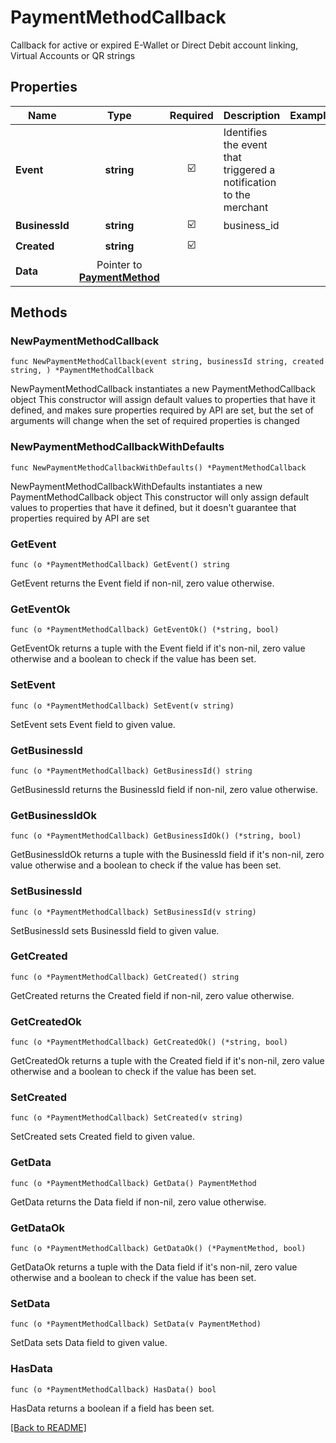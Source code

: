 # PaymentMethodCallback
Callback for active or expired E-Wallet or Direct Debit account linking, Virtual Accounts or QR strings

## Properties
| Name | Type | Required | Description | Examples |
|------------|:-------------:|:-------------:|-------------|:-------------:|
| **Event** | **string** | ☑️ | Identifies the event that triggered a notification to the merchant |  |
| **BusinessId** | **string** | ☑️ | business_id |  |
| **Created** | **string** | ☑️ |  |  |
| **Data** | Pointer to [**PaymentMethod**](PaymentMethod.md) |  |  |  |

## Methods

### NewPaymentMethodCallback

`func NewPaymentMethodCallback(event string, businessId string, created string, ) *PaymentMethodCallback`

NewPaymentMethodCallback instantiates a new PaymentMethodCallback object
This constructor will assign default values to properties that have it defined,
and makes sure properties required by API are set, but the set of arguments
will change when the set of required properties is changed

### NewPaymentMethodCallbackWithDefaults

`func NewPaymentMethodCallbackWithDefaults() *PaymentMethodCallback`

NewPaymentMethodCallbackWithDefaults instantiates a new PaymentMethodCallback object
This constructor will only assign default values to properties that have it defined,
but it doesn't guarantee that properties required by API are set

### GetEvent

`func (o *PaymentMethodCallback) GetEvent() string`

GetEvent returns the Event field if non-nil, zero value otherwise.

### GetEventOk

`func (o *PaymentMethodCallback) GetEventOk() (*string, bool)`

GetEventOk returns a tuple with the Event field if it's non-nil, zero value otherwise
and a boolean to check if the value has been set.

### SetEvent

`func (o *PaymentMethodCallback) SetEvent(v string)`

SetEvent sets Event field to given value.


### GetBusinessId

`func (o *PaymentMethodCallback) GetBusinessId() string`

GetBusinessId returns the BusinessId field if non-nil, zero value otherwise.

### GetBusinessIdOk

`func (o *PaymentMethodCallback) GetBusinessIdOk() (*string, bool)`

GetBusinessIdOk returns a tuple with the BusinessId field if it's non-nil, zero value otherwise
and a boolean to check if the value has been set.

### SetBusinessId

`func (o *PaymentMethodCallback) SetBusinessId(v string)`

SetBusinessId sets BusinessId field to given value.


### GetCreated

`func (o *PaymentMethodCallback) GetCreated() string`

GetCreated returns the Created field if non-nil, zero value otherwise.

### GetCreatedOk

`func (o *PaymentMethodCallback) GetCreatedOk() (*string, bool)`

GetCreatedOk returns a tuple with the Created field if it's non-nil, zero value otherwise
and a boolean to check if the value has been set.

### SetCreated

`func (o *PaymentMethodCallback) SetCreated(v string)`

SetCreated sets Created field to given value.


### GetData

`func (o *PaymentMethodCallback) GetData() PaymentMethod`

GetData returns the Data field if non-nil, zero value otherwise.

### GetDataOk

`func (o *PaymentMethodCallback) GetDataOk() (*PaymentMethod, bool)`

GetDataOk returns a tuple with the Data field if it's non-nil, zero value otherwise
and a boolean to check if the value has been set.

### SetData

`func (o *PaymentMethodCallback) SetData(v PaymentMethod)`

SetData sets Data field to given value.

### HasData

`func (o *PaymentMethodCallback) HasData() bool`

HasData returns a boolean if a field has been set.


[[Back to README]](../../README.md)


